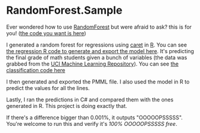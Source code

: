 RandomForest.Sample
===
Ever wondered how to use [RandomForest](https://github.com/g3rv4/RandomForest) but were afraid to ask? this is for you! ([the code you want is here](https://github.com/g3rv4/RandomForest.Sample/blob/master/RandomForest.Sample/Program.cs))

I generated a random forest for regressions using [caret](http://caret.r-forge.r-project.org/) in [R](https://www.r-project.org/). You can see [the regression R code to generate and export the model here](https://github.com/g3rv4/RandomForests/blob/master/RegressionRandomForest.Rmd). It's predicting the final grade of math students given a bunch of variables (the data was grabbed from the [UCI Machine Learning Repository](http://archive.ics.uci.edu/ml/datasets/Student+Performance)). You can see [the classification code here](https://github.com/g3rv4/RandomForests/blob/master/ClassificationRandomForest.Rmd)

I then generated and exported the PMML file. I also used the model in R to predict the values for all the lines.

Lastly, I ran the predictions in C# and compared them with the ones generated in R. This project is doing exactly that.

If there's a difference bigger than 0.001%, it outputs "OOOOOPSSSSS". You're welcome to run this and verify it's *100% OOOOOPSSSSS free*.